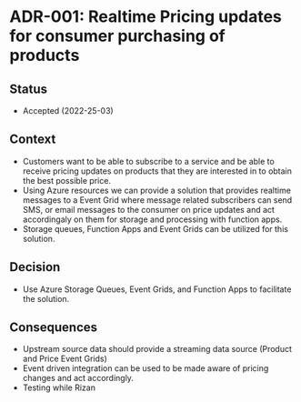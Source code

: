 # ADR-001: Realtime Pricing updates for consumer purchasing of products

## Status

- Accepted (2022-25-03)

## Context
- Customers want to be able to subscribe to a service and be able to receive pricing updates on products that they are interested in to obtain the best possible price.
- Using Azure resources we can provide a solution that provides realtime messages to a Event Grid where message related subscribers can send SMS, or email messages to the consumer on price updates and act accordingaly on them for storage and processing with function apps.
- Storage queues, Function Apps and Event Grids can be utilized for this solution.

## Decision

- Use Azure Storage Queues, Event Grids, and Function Apps to facilitate the solution.

## Consequences

- Upstream source data should provide a streaming data source (Product and Price Event Grids)
- Event driven integration can be used to be made aware of pricing changes and act accordingly.
- Testing while Rizan
